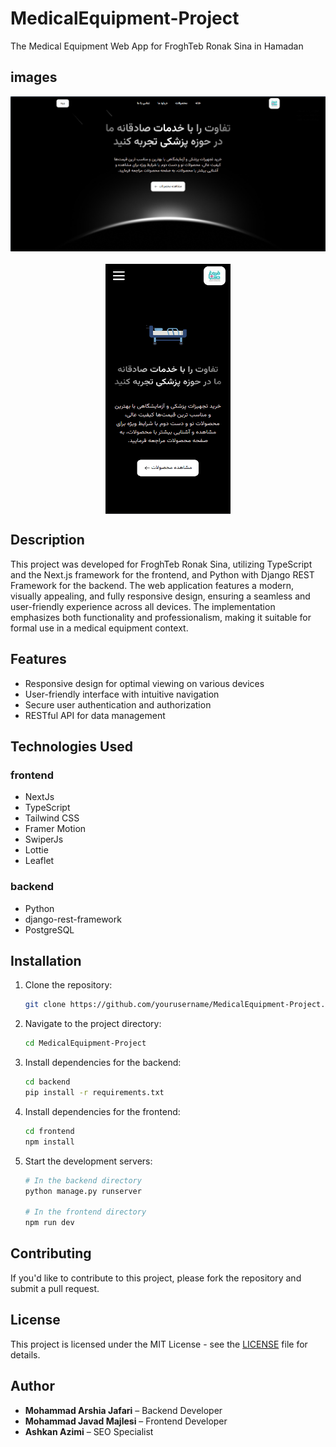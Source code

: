 # MedicalEquipment-Project
The Medical Equipment Web App for FroghTeb Ronak Sina in Hamadan 

## images
<div style="display: flex; flex-direction: column; align-items: center; gap: 20px;">
  <img src="./FrontEnd/public/Home.png" width="100%" height="100%"/>
  <img src="./FrontEnd/public/phone.png" width="200" height="400"/>
</div>

## Description
This project was developed for FroghTeb Ronak Sina, utilizing TypeScript and the Next.js framework for the frontend, and Python with Django REST Framework for the backend. The web application features a modern, visually appealing, and fully responsive design, ensuring a seamless and user-friendly experience across all devices. The implementation emphasizes both functionality and professionalism, making it suitable for formal use in a medical equipment context.

## Features
- Responsive design for optimal viewing on various devices
- User-friendly interface with intuitive navigation
- Secure user authentication and authorization
- RESTful API for data management

## Technologies Used
### frontend
- NextJs
- TypeScript
- Tailwind CSS
- Framer Motion
- SwiperJs
- Lottie
- Leaflet
### backend
- Python
- django-rest-framework
- PostgreSQL

## Installation

1. Clone the repository:
   ```bash
   git clone https://github.com/yourusername/MedicalEquipment-Project.git
   ```

2. Navigate to the project directory:
   ```bash
   cd MedicalEquipment-Project
   ```

3. Install dependencies for the backend:
   ```bash
   cd backend
   pip install -r requirements.txt
   ```

4. Install dependencies for the frontend:
   ```bash
   cd frontend
   npm install
   ```

5. Start the development servers:
   ```bash
   # In the backend directory
   python manage.py runserver

   # In the frontend directory
   npm run dev
   ```

## Contributing
If you'd like to contribute to this project, please fork the repository and submit a pull request.

## License
This project is licensed under the MIT License - see the [LICENSE](LICENSE) file for details.

## Author
- **Mohammad Arshia Jafari** – Backend Developer  
- **Mohammad Javad Majlesi** – Frontend Developer  
- **Ashkan Azimi** – SEO Specialist

